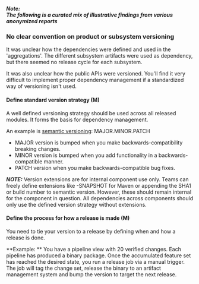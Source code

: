 ---
---

**_Note:<br/>The following is a curated mix of illustrative findings from various anonymized reports_**

### No clear convention on product or subsystem versioning

It was unclear how the dependencies were defined and used in the 'aggregations'. 
The different subsystem artifacts were used as dependency, but there seemed no release cycle for each subsystem.

It was also unclear how the public APIs were versioned.
You'll find it very difficult to implement proper dependency management if a standardized way of versioning isn't used.

#### Define standard version strategy (M)

A well defined versioning strategy should be used across all released modules. 
It forms the basis for dependency management.

An example is [semantic versioning](http://semver.org/): MAJOR.MINOR.PATCH

* MAJOR version is bumped when you make backwards-compatibility breaking changes.
* MINOR version is bumped when you add functionality in a backwards-compatible manner.
* PATCH version when you make backwards-compatible bug fixes.

_**NOTE:**_ Version extensions are for internal component use only. 
Teams can freely define extensions like -SNAPSHOT for Maven or appending the SHA1 or build number to semantic version.
However, these should remain internal for the component in question. 
All dependencies across components should only use the defined version strategy without extensions.

#### Define the process for how a release is made (M)

You need to tie your version to a release by defining when and how a release is done.

**Example: **
You have a pipeline view with 20 verified changes. 
Each pipeline has produced a binary package. 
Once the accumulated feature set has reached the desired state, you run a release job via a manual trigger. 
The job will tag the change set, release the binary to an artifact management system and bump the version to target the next release.
